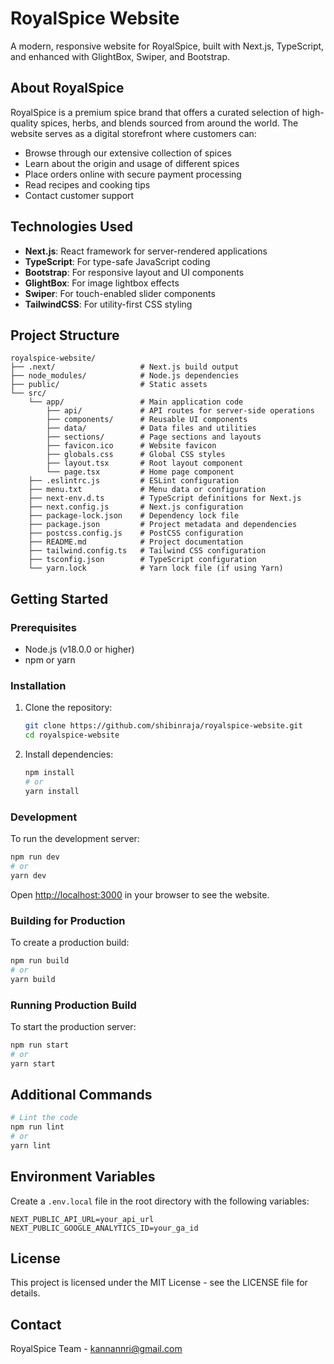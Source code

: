 # RoyalSpice Website

A modern, responsive website for RoyalSpice, built with Next.js, TypeScript, and enhanced with GlightBox, Swiper, and Bootstrap.

## About RoyalSpice

RoyalSpice is a premium spice brand that offers a curated selection of high-quality spices, herbs, and blends sourced from around the world. The website serves as a digital storefront where customers can:

- Browse through our extensive collection of spices
- Learn about the origin and usage of different spices
- Place orders online with secure payment processing
- Read recipes and cooking tips
- Contact customer support

## Technologies Used

- **Next.js**: React framework for server-rendered applications
- **TypeScript**: For type-safe JavaScript coding
- **Bootstrap**: For responsive layout and UI components
- **GlightBox**: For image lightbox effects
- **Swiper**: For touch-enabled slider components
- **TailwindCSS**: For utility-first CSS styling

## Project Structure

```
royalspice-website/
├── .next/                   # Next.js build output
├── node_modules/            # Node.js dependencies
├── public/                  # Static assets
└── src/
    └── app/                 # Main application code
        ├── api/             # API routes for server-side operations
        ├── components/      # Reusable UI components
        ├── data/            # Data files and utilities
        ├── sections/        # Page sections and layouts
        ├── favicon.ico      # Website favicon
        ├── globals.css      # Global CSS styles
        ├── layout.tsx       # Root layout component
        └── page.tsx         # Home page component
    ├── .eslintrc.js         # ESLint configuration
    ├── menu.txt             # Menu data or configuration
    ├── next-env.d.ts        # TypeScript definitions for Next.js
    ├── next.config.js       # Next.js configuration
    ├── package-lock.json    # Dependency lock file
    ├── package.json         # Project metadata and dependencies
    ├── postcss.config.js    # PostCSS configuration
    ├── README.md            # Project documentation
    ├── tailwind.config.ts   # Tailwind CSS configuration
    ├── tsconfig.json        # TypeScript configuration
    └── yarn.lock            # Yarn lock file (if using Yarn)
```

## Getting Started

### Prerequisites

- Node.js (v18.0.0 or higher)
- npm or yarn

### Installation

1. Clone the repository:
   ```bash
   git clone https://github.com/shibinraja/royalspice-website.git
   cd royalspice-website
   ```

2. Install dependencies:
   ```bash
   npm install
   # or
   yarn install
   ```

### Development

To run the development server:

```bash
npm run dev
# or
yarn dev
```

Open [http://localhost:3000](http://localhost:3000) in your browser to see the website.

### Building for Production

To create a production build:

```bash
npm run build
# or
yarn build
```

### Running Production Build

To start the production server:

```bash
npm run start
# or
yarn start
```

## Additional Commands

```bash
# Lint the code
npm run lint
# or
yarn lint

```

## Environment Variables

Create a `.env.local` file in the root directory with the following variables:

```
NEXT_PUBLIC_API_URL=your_api_url
NEXT_PUBLIC_GOOGLE_ANALYTICS_ID=your_ga_id
```

## License

This project is licensed under the MIT License - see the LICENSE file for details.

## Contact

RoyalSpice Team - kannannri@gmail.com